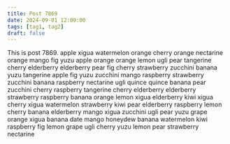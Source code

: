 ```yaml
---
title: Post 7869
date: 2024-09-01 12:00:00
tags: [tag1, tag2]
draft: false
---
```

This is post 7869.
apple
xigua
watermelon
orange
cherry
orange
nectarine
orange
mango
fig
yuzu
apple
orange
orange
lemon
ugli
pear
tangerine
cherry
elderberry
elderberry
pear
fig
cherry
strawberry
zucchini
banana
yuzu
tangerine
apple
fig
yuzu
zucchini
mango
raspberry
strawberry
zucchini
banana
raspberry
nectarine
ugli
quince
quince
banana
pear
zucchini
cherry
raspberry
tangerine
cherry
elderberry
elderberry
strawberry
raspberry
banana
orange
lemon
xigua
elderberry
kiwi
xigua
cherry
xigua
watermelon
strawberry
kiwi
pear
elderberry
raspberry
lemon
cherry
banana
elderberry
mango
xigua
zucchini
ugli
pear
yuzu
grape
orange
xigua
banana
date
mango
honeydew
banana
watermelon
kiwi
raspberry
fig
lemon
grape
ugli
cherry
yuzu
lemon
pear
strawberry
nectarine
